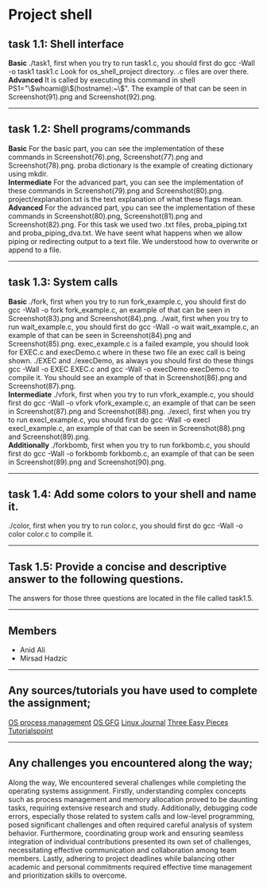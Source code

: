 <h1>Project shell</h1>
<h2>task 1.1: Shell interface</h2>
<p>
<b>Basic</b>
./task1, first when you try to run task1.c, you should first do gcc -Wall -o task1 task1.c
  Look for os_shell_project directory. .c files are over there.
<br>
<b>Advanced</b>
It is called by executing this command in shell PS1="\$whoami@\$(hostname):~\$". The example of that can be seen in Screenshot(91).png and Screenshot(92).png.
</p>
<hr>
<h2>task 1.2: Shell programs/commands</h2>
<p>
<b>Basic</b>
For the basic part, you can see the implementation of these commands in Screenshot(76).png, Screenshot(77).png and Screenshot(78).png. proba dictionary is the example of creating dictionary using mkdir.
  <br>
<b>Intermediate</b>
For the advanced part, you can see the implementation of these commands in Screenshot(79).png and Screenshot(80).png. project/explanation.txt is the text explanation of what these flags mean.
  <br>
<b>Advanced</b>
For the advanced part, ypu can see the implementation of these commands in Screenshot(80).png, Screenshot(81).png and Screenshot(82).png. For this task we used two .txt files, proba_piping.txt and proba_piping_dva.txt. We have seent what happens when we allow piping or redirecting output to a text file. We understood how to overwrite or append to a file.      
</p>
<hr>
<h2>task 1.3: System calls</h2>
<p>
<b>Basic</b>
./fork, first when you try to run fork_example.c, you should first do gcc -Wall -o fork fork_example.c, an example of that can be seen in Screenshot(83).png and Screenshot(84).png.
./wait, first when you try to run wait_example.c, you should first do gcc -Wall -o wait wait_example.c, an example of that can be seen in Screenshot(84).png and Screenshot(85).png.
exec_example.c is a failed example, you should look for EXEC.c and execDemo.c where in these two file an exec call is being shown. ./EXEC and ./execDemo, as always you should first do these things gcc -Wall -o EXEC EXEC.c and gcc -Wall -o execDemo execDemo.c to compile it. You should see an example of that in Screenshot(86).png and Screenshot(87).png. 
<br>
<b>Intermediate</b>
./vfork, first when you try to run vfork_example.c, you should first do gcc -Wall -o vfork vfork_example.c, an example of that can be seen in Screenshot(87).png and Screenshot(88).png.
./execl, first when you try to run execl_example.c, you should first do gcc -Wall -o execl execl_example.c, an example of that can be seen in Screenshot(88).png and Screenshot(89).png.
<br>
 <b>Additionally</b> 
    ./forkbomb, first when you try to run forkbomb.c, you should first do gcc -Wall -o forkbomb forkbomb.c, an example of that can be seen in Screenshot(89).png and Screenshot(90).png.  
</p>
<hr>
<h2>task 1.4: Add some colors to your shell and name it.</h2>
<p>./color, first when you try to run color.c, you should first do gcc -Wall -o color color.c to compile it.</p>
<hr>
<h2>Task 1.5: Provide a concise and descriptive answer to the following questions.</h2>
<p>The answers for those three questions are located in the file called task1.5.</p>
<hr>
<h2>Members</h2>
<ul>
  <li>Anid Ali</li>
  <li>Mirsad Hadzic</li>
</ul>
<hr>
<h2>Any sources/tutorials you have used to complete the assignment;</h2>
<a href="https://www.it.uu.se/education/course/homepage/os/vt18/module-2/process-management/">OS process management</a>
<a href="https://www.geeksforgeeks.org/operating-systems/">OS GFG</a>
<a href="https://www.linuxjournal.com/">Linux Journal</a>
<a href="https://pages.cs.wisc.edu/~remzi/OSTEP/">Three Easy Pieces</a>
<a href="https://www.tutorialspoint.com/index.htm">Tutorialspoint</a>
<hr>
<h2>Any challenges you encountered along the way; </h2>

<p>Along the way, We encountered several challenges while completing the operating systems assignment. Firstly, understanding complex concepts such as process management and memory allocation proved to be daunting tasks, requiring extensive research and study. Additionally, debugging code errors, especially those related to system calls and low-level programming, posed significant challenges and often required careful analysis of system behavior. Furthermore, coordinating group work and ensuring seamless integration of individual contributions presented its own set of challenges, necessitating effective communication and collaboration among team members. Lastly, adhering to project deadlines while balancing other academic and personal commitments required effective time management and prioritization skills to overcome.</p>
